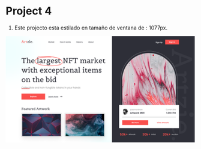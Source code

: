 # Project 4
1. Este projecto esta estilado en tamaño de ventana de : 1077px.

![NFT MARKETPLACE](Referencia.png)